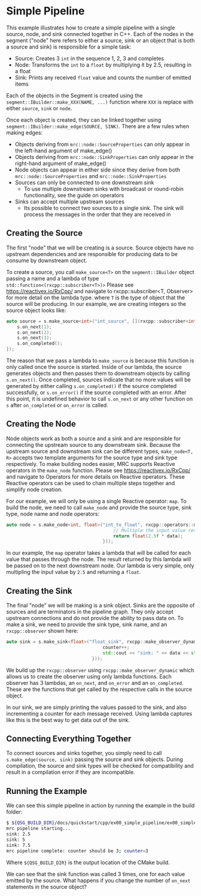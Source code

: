 # Simple Pipeline

This example illustrates how to create a simple pipeline with a single source, node, and sink connected together in C++. Each of the nodes in the segment ("node" here refers to either a source, sink or an object that is both a source and sink) is responsible for a simple task:

- Source: Creates 3 `int` in the sequence 1, 2, 3 and completes
- Node: Transforms the `int` to a `float` by multiplying it by 2.5, resulting in a float
- Sink: Prints any received `float` value and counts the number of emitted items

Each of the objects in the Segment is created using the `segment::IBuilder::make_XXX(NAME, ...)` function where `XXX` is replace with either `source`, `sink` or `node`.

Once each object is created, they can be linked together using `segment::IBuilder::make_edge(SOURCE, SINK)`. There are a few rules when making edges:

- Objects deriving from `mrc::node::SourceProperties` can only appear in the left-hand argument of make_edge()
- Objects deriving from `mrc::node::SinkProperties` can only appear in the right-hand argument of make_edge()
- Node objects can appear in either side since they derive from both `mrc::node::SourceProperties` and `mrc::node::SinkProperties`
- Sources can only be connected to one downstream sink
  - To use multiple downstream sinks with broadcast or round-robin functionality, see the guide on operators
- Sinks can accept multiple upstream sources
  - Its possible to connect two sources to a single sink. The sink will process the messages in the order that they are received in

## Creating the Source

The first "node" that we will be creating is a source. Source objects have no upstream dependencies and are responsible for producing data to be consume by downstream object.

To create a source, you call `make_source<T>` on the `segment::IBuilder` object passing a name and a lambda of type `std::function<(rxcpp::subscriber<T>)>` Please see https://reactivex.io/RxCpp/ and navigate to rxcpp::subscriber<T, Observer> for more detail on the lambda type. where `T` is the type of object that the source will be producing. In our example, we are creating integers so the source object looks like:

```cpp
auto source = s.make_source<int>("int_source", [](rxcpp::subscriber<int> s) {
    s.on_next(1);
    s.on_next(2);
    s.on_next(3);
    s.on_completed();
});
```

The reason that we pass a lambda to `make_source` is because this function is only called once the source is started. Inside of our lambda, the source generates objects and then passes them to downstream objects by calling `s.on_next()`. Once completed, sources indicate that no more values will be generated by either calling `s.on_completed()` if the source completed successfully, or `s.on_error()` if the source completed with an error. After this point, it is undefined behavior to call `s.on_next` or any other function on `s` after `on_completed` or `on_error` is called.

## Creating the Node

Node objects work as both a source and a sink and are responsible for connecting the upstream source to any downstream sink. Because the upstream source and downstream sink can be different types, `make_node<T, R>` accepts two template arguments for the source type and sink type respectively. To make building nodes easier, MRC supports Reactive operators in the `make_node` function. Please see https://reactivex.io/RxCpp/ and navigate to Operators for more details on Reactive operators. These Reactive operators can be used to chain multiple steps together and simplify node creation.

For our example, we will only be using a single Reactive operator: `map`. To build the node, we need to call `make_node` and provide the source type, sink type, node name and node operators:

```cpp
auto node = s.make_node<int, float>("int_to_float", rxcpp::operators::map([](const int& data) {
                                        // Multiple the input value returning a float
                                        return float(2.5f * data);
                                    }));
```

In our example, the `map` operator takes a lambda that will be called for each value that passes through the node. The result returned by this lambda will be passed on to the next downstream node. Our lambda is very simple, only multipling the input value by `2.5` and returning a `float`.

## Creating the Sink

The final "node" we will be making is a sink object. Sinks are the opposite of sources and are terminators in the pipeline graph. They only accept upstream connections and do not provide the ability to pass data on. To make a sink, we need to provide the sink type, sink name, and an `rxcpp::observer` shown here:

```cpp
auto sink = s.make_sink<float>("float_sink", rxcpp::make_observer_dynamic<float>([&counter](float data) {
                                    counter++;
                                    std::cout << "sink: " << data << std::endl;
                                }));
```

We build up the `rxcpp::observer` using `rxcpp::make_observer_dynamic` which allows us to create the observer using only lambda functions. Each observer has 3 lambdas, an `on_next`, and `on_error` and an `on_completed`. These are the functions that get called by the respective calls in the source object.

In our sink, we are simply printing the values passed to the sink, and also incrementing a counter for each message received. Using lambda captures like this is the best way to get data out of the sink.

## Connecting Everything Together

To connect sources and sinks together, you simply need to call `s.make_edge(source, sink)` passing the source and sink objects. During compilation, the source and sink types will be checked for compatibility and result in a compilation error if they are incompatible.

## Running the Example

We can see this simple pipeline in action by running the example in the build folder:

```bash
$ ${QSG_BUILD_DIR}/docs/quickstart/cpp/ex00_simple_pipeline/ex00_simple_pipeline.x
mrc pipeline starting...
sink: 2.5
sink: 5
sink: 7.5
mrc pipeline complete: counter should be 3; counter=3
```

Where `${QSG_BUILD_DIR}` is the output location of the CMake build.

We can see that the sink function was called 3 times, one for each value emitted by the source. What happens if you change the number of `on_next` statements in the source object?
